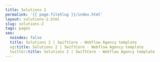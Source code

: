 ```yaml
---
title: Solutions 2
permalink: '{{ page.fileSlug }}/index.html'
layout: solutions-2.html
slug: solutions-2
tags: pages
seo:
  noindex: false
  title: Solutions 2 | SwiftCore - Webflow Agency template
  og:title: Solutions 2 | SwiftCore - Webflow Agency template
  twitter:title: Solutions 2 | SwiftCore - Webflow Agency template
---
```



